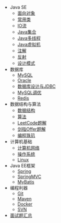 - Java SE
  - [面向对象](docs/00-面向对象.md)
  - [常用类](docs/00-常用类.md)
  - [IO流](docs/00-IO流.md)
  - [Java集合](docs/00-Java集合.md)
  - [Java多线程](docs/00-Java多线程.md)
  - [Java虚拟机](docs/00-Java虚拟机.md)
  - [注解](docs/00-注解.md)
  - [反射](docs/00-反射.md)
  - [设计模式](docs/00-设计模式.md)
- 数据库
  - [MySQL](docs/01-MySQL.md)
  - [Oracle](docs/01-Oracle.md)
  - [数据库设计与JDBC](docs/01-数据库设计与JDBC.md)
  - [MySQL调优](docs/01-MySQL调优.md)
  - [Redis](docs/01-Redis.md)
- 数据结构与算法
  - [数据结构](docs/02-数据结构.md)
  - [算法](docs/02-算法.md)
  - [LeetCode题解](docs/02-LeetCode题解.md)
  - [剑指Offer题解](docs/02-剑指Offer题解.md)
  - [编程珠玑](docs/02-编程珠玑.md)
- 计算机基础
  - [计算机网络](docs/03-计算机网络.md)
  - [操作系统](docs/03-操作系统.md)
  - [Linux](docs/03-Linux.md)
- Java EE框架
  - [Spring](docs/04-Spring.md)
  - [SpringMVC](docs/04-SpringMVC.md)
  - [MyBatis](docs/04-MyBatis.md)
- 编程利器
  - [Git](docs/05-Git.md)
  - [Maven](docs/05-Maven.md)
  - [Docker](docs/05-Docker.md)
  - [SVN](docs/05-SVN.md)
- [面试题汇总](docs/面试题汇总.md)